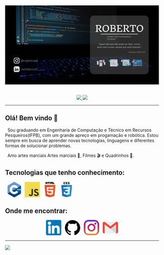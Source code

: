 <p align='center'>
<img src="https://github.com/roberto967/roberto967/blob/main/imgs/Header_Roberto.png?raw=true" title="Painel">&nbsp;&nbsp;
</p>

<p align="center">
  <a href="https://github.com/roberto967">
    <img height="160em" src="https://github-readme-stats.vercel.app/api?username=roberto967&theme=tokyonight&show_icons=true&include_all_commits=true&count_private=true" />
    <img height="110em" src="https://github-readme-stats.vercel.app/api/top-langs/?username=roberto967&theme=tokyonight&layout=compact&langs_count=6" />
  </a>
</p>

---

## Olá! Bem vindo 👋

<p> 
  &nbsp;
  Sou graduando em Engenharia de Computação e Técnico em Recursos Pesqueiros(IFPB), com um grande apreço em progamação e robótica. Estou sempre em busca de aprender novas tecnologias, linguagens e diferentes formas de solucionar problemas.
</p>
  
<p>
  &nbsp;
  Amo artes marciais Artes marciais 🥋, Filmes 🎬 e Quadrinhos 📔.
</p>

## Tecnologias que tenho conhecimento:

<p>
  &nbsp;
  <img height="50" src="https://github.com/roberto967/roberto967/blob/main/imgs/cpp.png?raw=true" onclick="return false" title="C++">&nbsp;&nbsp;
  <img height="50" src="https://github.com/roberto967/roberto967/blob/main/imgs/javascript.png?raw=true" title="JavaScript">&nbsp;
  <img height="50" src="https://github.com/roberto967/roberto967/blob/main/imgs/html.png?raw=true" title="HTML5">
  <img height="50" src="https://github.com/roberto967/roberto967/blob/main/imgs/css.png?raw=true" title="CSS3">
</p>

## Onde me encontrar:

<p align="center">
  <a href="www.linkedin.com/in/robertoof"><img height="50" src="https://github.com/roberto967/roberto967/blob/main/imgs/linkedin.png?raw=true" title="Linkedin"></a>&nbsp;&nbsp;
  <a href="https://https://github.com/roberto967"><img height="50" src="https://github.com/roberto967/roberto967/blob/main/imgs/github.png?raw=true" title="Github"></a>&nbsp;&nbsp;
  <a href="https://www.instagram.com/roberto.ex3/"><img height="50" src="https://github.com/roberto967/roberto967/blob/main/imgs/instagram.png?raw=true" title="Instagram"></a>&nbsp;&nbsp;
  <a href="mailto:robertoo.jof@gmail.com"><img height="50" src="https://github.com/roberto967/roberto967/blob/main/imgs/gmail.png?raw=true" title="Mail"></a>
</p>

---
![](https://komarev.com/ghpvc/?username=roberto967&color=456fb5&style=flat)
